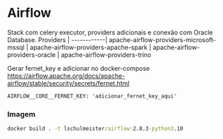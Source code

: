 # Airflow

Stack com celery executor, providers adicionais e conexão com Oracle Database.
Providers   |
------------|
apache-airflow-providers-microsoft-mssql |
apache-airflow-providers-apache-spark |
apache-airflow-providers-oracle |
apache-airflow-providers-trino

Gerar fernet_key e adicionar no docker-compose \
https://airflow.apache.org/docs/apache-airflow/stable/security/secrets/fernet.html

~~~cmd
AIRFLOW__CORE__FERNET_KEY: 'adicionar_fernet_key_aqui'
~~~

### Imagem

~~~cmd
docker build . -t lschulmeister/airflow:2.8.3-python3.10
~~~
